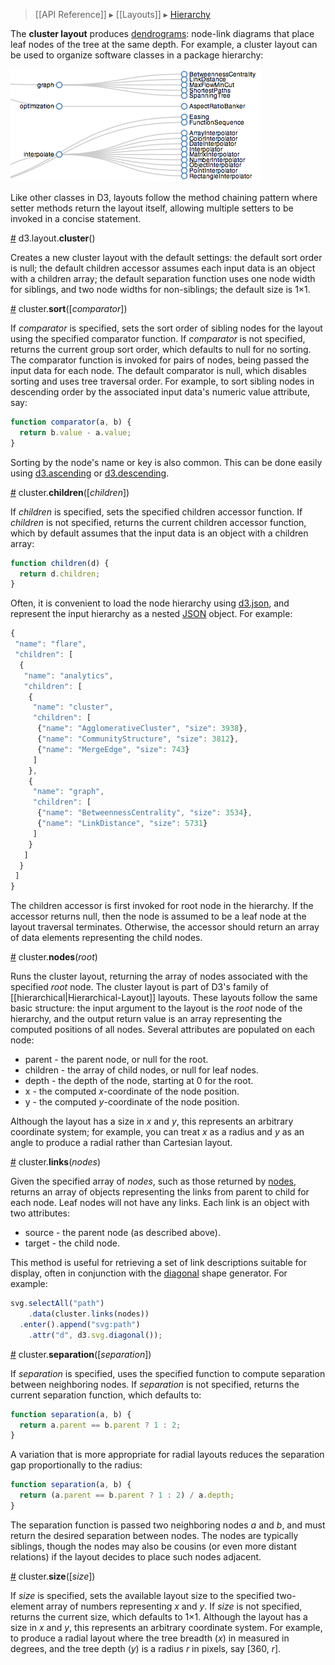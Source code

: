 > [[API Reference]] ▸ [[Layouts]] ▸ [Hierarchy](Hierarchy-Layout)

The **cluster layout** produces [dendrograms](http://en.wikipedia.org/wiki/Dendrogram): node-link diagrams that place leaf nodes of the tree at the same depth. For example, a cluster layout can be used to organize software classes in a package hierarchy:

[![cluster](cluster.png)](http://mbostock.github.com/d3/ex/cluster.html)

Like other classes in D3, layouts follow the method chaining pattern where setter methods return the layout itself, allowing multiple setters to be invoked in a concise statement.

<a name="cluster" href="Cluster-Layout#wiki-cluster">#</a> d3.layout.<b>cluster</b>()

Creates a new cluster layout with the default settings: the default sort order is null; the default children accessor assumes each input data is an object with a children array; the default separation function uses one node width for siblings, and two node widths for non-siblings; the default size is 1×1.

<a name="sort" href="Cluster-Layout#wiki-sort">#</a> cluster.<b>sort</b>([<i>comparator</i>])

If *comparator* is specified, sets the sort order of sibling nodes for the layout using the specified comparator function.  If *comparator* is not specified, returns the current group sort order, which defaults to null for no sorting. The comparator function is invoked for pairs of nodes, being passed the input data for each node. The default comparator is null, which disables sorting and uses tree traversal order. For example, to sort sibling nodes in descending order by the associated input data's numeric value attribute, say:

```javascript
function comparator(a, b) {
  return b.value - a.value;
}
```

Sorting by the node's name or key is also common. This can be done easily using [d3.ascending](Arrays#wiki-d3_ascending) or [d3.descending](Arrays#wiki-d3_descending).

<a name="children" href="Cluster-Layout#wiki-children">#</a> cluster.<b>children</b>([<i>children</i>])

If *children* is specified, sets the specified children accessor function. If *children* is not specified, returns the current children accessor function, which by default assumes that the input data is an object with a children array:

```javascript
function children(d) {
  return d.children;
}
```

Often, it is convenient to load the node hierarchy using [d3.json](Requests#wiki-d3_json), and represent the input hierarchy as a nested [JSON](http://json.org) object. For example:

```javascript
{
 "name": "flare",
 "children": [
  {
   "name": "analytics",
   "children": [
    {
     "name": "cluster",
     "children": [
      {"name": "AgglomerativeCluster", "size": 3938},
      {"name": "CommunityStructure", "size": 3812},
      {"name": "MergeEdge", "size": 743}
     ]
    },
    {
     "name": "graph",
     "children": [
      {"name": "BetweennessCentrality", "size": 3534},
      {"name": "LinkDistance", "size": 5731}
     ]
    }
   ]
  }
 ]
}
```

The children accessor is first invoked for root node in the hierarchy. If the accessor returns null, then the node is assumed to be a leaf node at the layout traversal terminates. Otherwise, the accessor should return an array of data elements representing the child nodes.

<a name="nodes" href="Cluster-Layout#wiki-nodes">#</a> cluster.<b>nodes</b>(<i>root</i>)

Runs the cluster layout, returning the array of nodes associated with the specified *root* node. The cluster layout is part of D3's family of [[hierarchical|Hierarchical-Layout]] layouts. These layouts follow the same basic structure: the input argument to the layout is the *root* node of the hierarchy, and the output return value is an array representing the computed positions of all nodes. Several attributes are populated on each node:

* parent - the parent node, or null for the root.
* children - the array of child nodes, or null for leaf nodes.
* depth - the depth of the node, starting at 0 for the root.
* x - the computed *x*-coordinate of the node position.
* y - the computed *y*-coordinate of the node position.

Although the layout has a size in *x* and *y*, this represents an arbitrary coordinate system; for example, you can treat *x* as a radius and *y* as an angle to produce a radial rather than Cartesian layout.

<a name="links" href="Cluster-Layout#wiki-links">#</a> cluster.<b>links</b>(<i>nodes</i>)

Given the specified array of *nodes*, such as those returned by [nodes](Cluster-Layout#wiki-nodes), returns an array of objects representing the links from parent to child for each node. Leaf nodes will not have any links. Each link is an object with two attributes:

* source - the parent node (as described above).
* target - the child node.

This method is useful for retrieving a set of link descriptions suitable for display, often in conjunction with the [diagonal](SVG-Shapes#wiki-diagonal) shape generator. For example:

```javascript
svg.selectAll("path")
    .data(cluster.links(nodes))
  .enter().append("svg:path")
    .attr("d", d3.svg.diagonal());
```

<a name="separation" href="Cluster-Layout#wiki-separation">#</a> cluster.<b>separation</b>([<i>separation</i>])

If *separation* is specified, uses the specified function to compute separation between neighboring nodes. If *separation* is not specified, returns the current separation function, which defaults to:

```javascript
function separation(a, b) {
  return a.parent == b.parent ? 1 : 2;
}
```

A variation that is more appropriate for radial layouts reduces the separation gap proportionally to the radius:

```javascript
function separation(a, b) {
  return (a.parent == b.parent ? 1 : 2) / a.depth;
}
```

The separation function is passed two neighboring nodes *a* and *b*, and must return the desired separation between nodes. The nodes are typically siblings, though the nodes may also be cousins (or even more distant relations) if the layout decides to place such nodes adjacent.

<a name="size" href="Cluster-Layout#wiki-size">#</a> cluster.<b>size</b>([<i>size</i>])

If *size* is specified, sets the available layout size to the specified two-element array of numbers representing *x* and *y*. If *size* is not specified, returns the current size, which defaults to 1×1. Although the layout has a size in *x* and *y*, this represents an arbitrary coordinate system. For example, to produce a radial layout where the tree breadth (*x*) in measured in degrees, and the tree depth (*y*) is a radius *r* in pixels, say [360, *r*].
